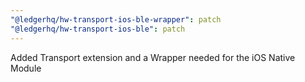 ```yaml
---
"@ledgerhq/hw-transport-ios-ble-wrapper": patch
"@ledgerhq/hw-transport-ios-ble": patch
---
```


Added Transport extension and a Wrapper needed for the iOS Native Module
